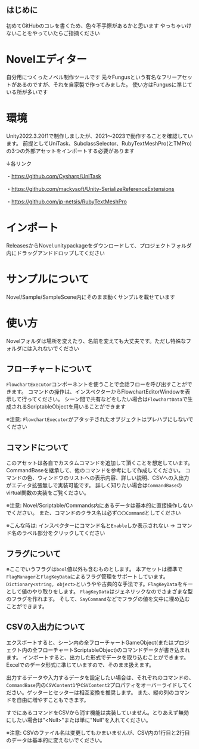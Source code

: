## はじめに
初めてGitHubのコレを書くため、色々不手際があるかと思います
やっちゃいけないことをやっていたらご指摘ください



# Novelエディター
自分用につくったノベル制作ツールです
元々Fungusという有名なフリーアセットがあるのですが、それを自家製で作ってみました。
使い方はFungusに準じている所が多いです



# 環境
Unity2022.3.20f1で制作しましたが、2021〜2023で動作することを確認しています。
前提としてUniTask、SubclassSelector、RubyTextMeshPro(とTMPro)の3つの外部アセットをインポートする必要があります

↓各リンク

・https://github.com/Cysharp/UniTask 

・https://github.com/mackysoft/Unity-SerializeReferenceExtensions 

・https://github.com/jp-netsis/RubyTextMeshPro 




# インポート
ReleasesからNovel.unitypackageをダウンロードして、プロジェクトフォルダ内にドラッグアンドドロップしてください



# サンプルについて
Novel/Sample/SampleScene内にそのまま動くサンプルを載せています



# 使い方
Novelフォルダは場所を変えたり、名前を変えても大丈夫です。ただし特殊なフォルダには入れないでください



## フローチャートについて
`FlowchartExecutor`コンポーネントを使うことで会話フローを呼び出すことができます。
コマンドの操作は、インスペクターからFlowchartEditorWindowを表示して行ってください。
シーン間で共有などをしたい場合は`FlowchartData`で生成されるScriptableObjectを用いることができます

※注意:
`FlowchartExecutor`がアタッチされたオブジェクトはプレハブにしないでください



## コマンドについて
このアセットは各自でカスタムコマンドを追加して頂くことを想定しています。CommandBaseを継承して、他のコマンドを参考にして作成してください。
コマンドの色、ウィンドウのリストへの表示内容、詳しい説明、CSVへの入出力がエディタ拡張無しで実装可能です。
詳しく知りたい場合は`CommandBase`のvirtual関数の実装をご覧ください。

※注意:
Novel/Scriptable/Commands内にあるデータは基本的に直接操作しないでください。
また、コマンドのクラス名は必ず`〇〇Command`としてください

※こんな時は:
インスペクターにコマンド名と`Enable`しか表示されない
→ コマンド名のラベル部分をクリックしてください



## フラグについて
※ここでいうフラグは`bool`値以外も含むものとします。
本アセットは標準で`FlagManager`と`FlagKeyData`によるフラグ管理をサポートしています。
`Dictionary<string, object>`というやや古典的な手法です。`FlagKeyData`をキーとして値のやり取りをします。
`FlagKeyData`はジェネリックなのでさまざまな型のフラグを作れます。
そして、`SayCommand`などでフラグの値を文中に埋め込むことができます。



## CSVの入出力について
エクスポートすると、シーン内の全フローチャートGameObject(またはプロジェクト内の全フローチャートScriptableObject)のコマンドデータが書き込まれます。
インポートすると、出力した形式でデータを取り込むことができます。
Excelでのデータ形式に準じていますので、そのまま扱えます。

出力するデータや入力するデータを設定したい場合は、それぞれのコマンドの、`CommandBase`内の`CSVContent1`や`CSVContent2`プロパティをオーバーライドしてください。ゲッターとセッターは相互変換を推奨します。
また、縦の列のコマンドを自由に増やすこともできます。

すでにあるコマンドをCSVから消す機能は実装していません。とりあえず無効にしたい場合は"\<Null\>"または単に"Null"を入れてください。

※注意:
CSVのファイル名は変更してもかまいませんが、CSV内の1行目と2行目のデータは基本的に変えないでください。

